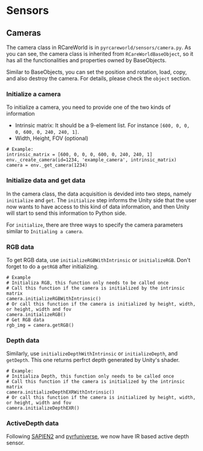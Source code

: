 # Sensors
## Cameras
The camera class in RCareWorld is in `pyrcareworld/sensors/camera.py`. As you can see, the camera class is inherited from `RCareWorldBaseObject`, so it has all the functionalities and properties owned by BaseObjects.

Similar to BaseObjects, you can set the position and rotation, load, copy, and also destroy the camera. For details, please check the `object` section.

### Initialize a camera
To initialize a camera, you need to provide one of the two kinds of information
- Intrinsic matrix: It should be a 9-element list. For instance `[600, 0, 0, 0, 600, 0, 240, 240, 1]`.
- Width, Height, FOV (optional)

```
# Example:
intrinsic_matrix = [600, 0, 0, 0, 600, 0, 240, 240, 1]
env._create_camera(id=1234, 'example_camera', intrinsic_matrix)
camera = env._get_camera(1234)
```


### Initialize data and get data
In the camera class, the data acquisition is devided into two steps, namely `initialize` and `get`. The `initialize` step informs the Unity side that the user now wants to have access to this kind of data information, and then Unity will start to send this information to Python side. 

For `initialize`, there are three ways to specify the camera parameters similar to `Initialing a camera`.

### RGB data
To get RGB data, use `initializeRGBWithIntrinsic` or `initializeRGB`. Don't forget to do a `getRGB` after initializing.

```
# Example
# Initializa RGB, this function only needs to be called once
# Call this function if the camera is initialized by the intrinsic matrix
camera.initializeRGBWithIntrinsic()
# Or call this function if the camera is initialized by height, width, or height, width and fov
camera.initializeRGB()
# Get RGB data
rgb_img = camera.getRGB()
```

### Depth data
Similarly, use `initializeDepthWithIntrinsic` or `initializeDepth`, and `getDepth`. This one returns perfrct depth generated by Unity's shader.
```
# Example:
# Initializa Depth, this function only needs to be called once
# Call this function if the camera is initialized by the intrinsic matrix
camera.initializeDepthEXRWithIntrinsic()
# Or call this function if the camera is initialized by height, width, or height, width and fov
camera.initializeDepthEXR()
```

### ActiveDepth data
Following [SAPIEN2](https://sapien.ucsd.edu/docs/2.0/tutorial/rendering/raytracing_renderer.html#sensor-simulation-in-kuafu) and [pyrfuniverse](https://github.com/mvig-robotflow/pyrfuniverse), we now have IR based active depth sensor. 
### 
